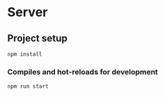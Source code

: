 # Server

## Project setup
```
npm install
```

### Compiles and hot-reloads for development
```
npm run start
```
